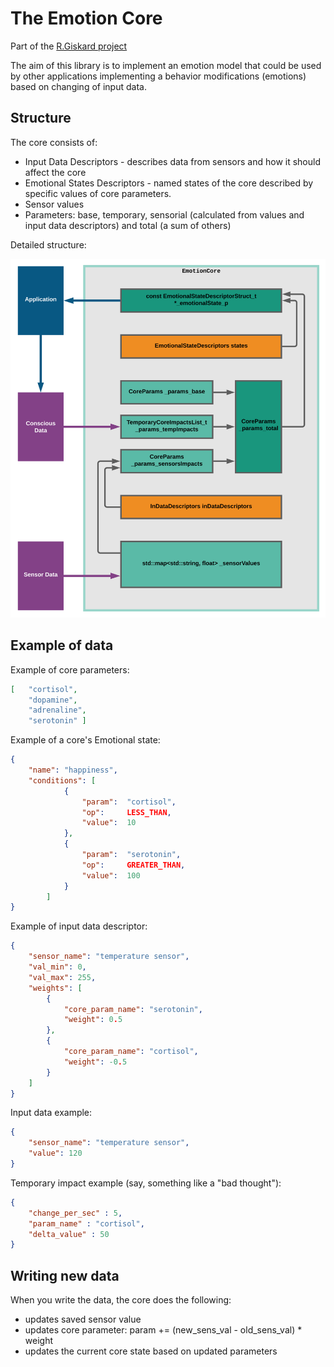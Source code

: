 # The Emotion Core

Part of the [R.Giskard project](https://github.com/an-dr/r_giskard)

The aim of this library is to implement an emotion model that could be used by other applications implementing a behavior modifications (emotions) based on changing of input data.

## Structure

The core consists of:

- Input Data Descriptors - describes data from sensors and how it should affect the core
- Emotional States Descriptors - named states of the core described by specific values of core parameters.
- Sensor values
- Parameters: base, temporary, sensorial (calculated from values and input data descriptors) and total (a sum of others)

Detailed structure:

<img src="docs/pics/EmotionCore_ops.svg" width="550">

## Example of data

Example of core parameters:

```json
[   "cortisol",
    "dopamine",
    "adrenaline",
    "serotonin" ]
```

Example of a core's Emotional state:

```json
{
    "name": "happiness",
    "conditions": [
            {
                "param":  "cortisol",
                "op":     LESS_THAN,
                "value":  10
            },
            {
                "param":  "serotonin",
                "op":     GREATER_THAN,
                "value":  100
            }
        ]
}
```

Example of input data descriptor:

```json
{
    "sensor_name": "temperature sensor",
    "val_min": 0,
    "val_max": 255,
    "weights": [
        {
            "core_param_name": "serotonin",
            "weight": 0.5
        },
        {
            "core_param_name": "cortisol",
            "weight": -0.5
        }
    ]
}
```

Input data example:

```json
{
    "sensor_name": "temperature sensor",
    "value": 120
}
```

Temporary impact example (say, something like a "bad thought"):

```json
{
    "change_per_sec" : 5,
    "param_name" : "cortisol",
    "delta_value" : 50
}
```

## Writing new data

When you write the data, the core does the following:

- updates saved sensor value
- updates core parameter: param += (new_sens_val - old_sens_val) * weight
- updates the current core state based on updated parameters
